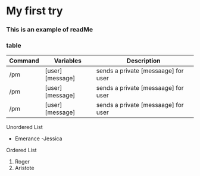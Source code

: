 # My first try
### This is an example of readMe

### table
| Command |   Variables      | Description                         |
|---------|------------------|-------------------------------------|
| /pm     | [user][message]  | sends a private [messaage] for user |
| /pm     | [user][message]  | sends a private [messaage] for user |
| /pm     | [user][message]  | sends a private [messaage] for user |

Unordered List

- Emerance
-Jessica

Ordered List

1. Roger
2. Aristote